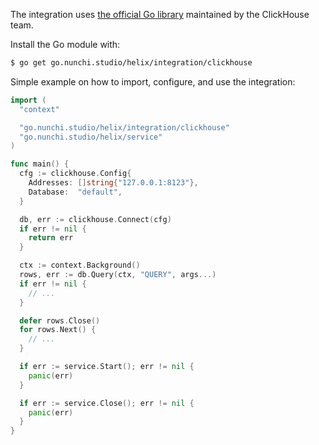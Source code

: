 The integration uses [the official Go library](https://pkg.go.dev/github.com/ClickHouse/clickhouse-go/v2)
maintained by the ClickHouse team.

Install the Go module with:
```sh
$ go get go.nunchi.studio/helix/integration/clickhouse
```

Simple example on how to import, configure, and use the integration:
```go
import (
  "context"

  "go.nunchi.studio/helix/integration/clickhouse"
  "go.nunchi.studio/helix/service"
)

func main() {
  cfg := clickhouse.Config{
    Addresses: []string{"127.0.0.1:8123"},
    Database:  "default",
  }

  db, err := clickhouse.Connect(cfg)
  if err != nil {
    return err
  }

  ctx := context.Background()
  rows, err := db.Query(ctx, "QUERY", args...)
  if err != nil {
    // ...
  }

  defer rows.Close()
  for rows.Next() {
    // ...
  }

  if err := service.Start(); err != nil {
    panic(err)
  }

  if err := service.Close(); err != nil {
    panic(err)
  }
}
```
